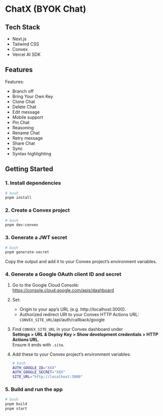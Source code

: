 # ChatX (BYOK Chat)

## Tech Stack

- Next.js
- Tailwind CSS
- Convex
- Vercel AI SDK

## Features

Features:
- Branch off
- Bring Your Own Key
- Clone Chat
- Delete Chat
- Edit message
- Mobile support
- Pin Chat
- Reasoning
- Rename Chat
- Retry message
- Share Chat
- Sync
- Syntax highlighting

## Getting Started

### 1. Install dependencies

```bash
# bash
pnpm install
```

### 2. Create a Convex project

```bash
# bash
pnpm dev:convex
```

### 3. Generate a JWT secret

```bash
# bash
pnpm generate-secret
```

Copy the output and add it to your Convex project’s environment variables.

### 4. Generate a Google OAuth client ID and secret

1. Go to the Google Cloud Console:  
   https://console.cloud.google.com/apis/dashboard

2. Set:

   - Origin to your app’s URL (e.g. http://localhost:3000).
   - Authorized redirect URI to your Convex HTTP Actions URL:  
     `CONVEX_SITE_URL`/api/auth/callback/google

3. Find `CONVEX_SITE_URL` in your Convex dashboard under  
   **Settings > URL & Deploy Key > Show development credentials > HTTP Actions URL**.  
   Ensure it ends with `.site`.

4. Add these to your Convex project’s environment variables:

   ```bash
   # bash
   AUTH_GOOGLE_ID="XXX"
   AUTH_GOOGLE_SECRET="XXX"
   SITE_URL="http://localhost:3000"
   ```

### 5. Build and run the app

```bash
# bash
pnpm build
pnpm start
```
